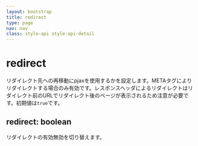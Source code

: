 ```yaml
---
layout: bootstrap
title: redirect
type: page
nav: nav
class: style-api style-api-detail
---
```


# redirect
リダイレクト先への再移動にpjaxを使用するかを設定します。METAタグによりリダイレクトする場合のみ有効です。レスポンスヘッダによるリダイレクトはリダイレクト前のURLでリダイレクト後のページが表示されるため注意が必要です。初期値は`true`です。

## redirect: boolean
リダイレクトの有効無効を切り替えます。
